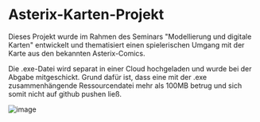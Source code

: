 # Asterix-Karten-Projekt

Dieses Projekt wurde im Rahmen des Seminars "Modellierung und digitale Karten" entwickelt und thematisiert einen spielerischen Umgang mit der Karte aus den bekannten Asterix-Comics. 

Die .exe-Datei wird separat in einer Cloud hochgeladen und wurde bei der Abgabe mitgeschickt. Grund dafür ist, dass eine mit der .exe zusammenhängende Ressourcendatei mehr als 100MB betrug und sich somit nicht auf github pushen ließ.

![image](https://user-images.githubusercontent.com/35121031/64778661-91b86880-d55c-11e9-987d-71043ce37ecf.png)
